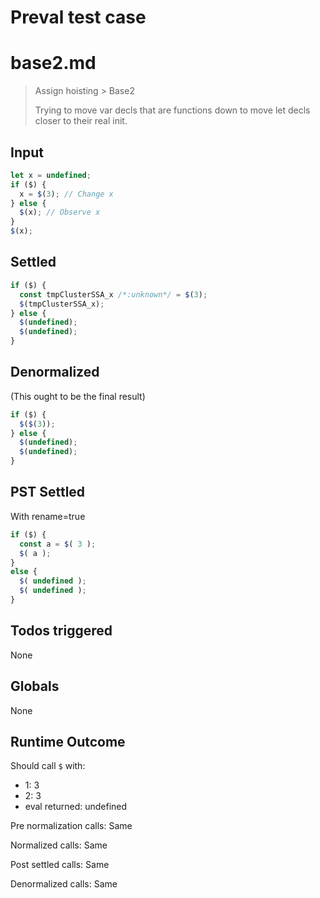 # Preval test case

# base2.md

> Assign hoisting > Base2
>
> Trying to move var decls that are functions down to move let decls closer to their real init.

## Input

`````js filename=intro
let x = undefined;
if ($) {
  x = $(3); // Change x
} else {
  $(x); // Observe x
}
$(x);
`````


## Settled


`````js filename=intro
if ($) {
  const tmpClusterSSA_x /*:unknown*/ = $(3);
  $(tmpClusterSSA_x);
} else {
  $(undefined);
  $(undefined);
}
`````


## Denormalized
(This ought to be the final result)

`````js filename=intro
if ($) {
  $($(3));
} else {
  $(undefined);
  $(undefined);
}
`````


## PST Settled
With rename=true

`````js filename=intro
if ($) {
  const a = $( 3 );
  $( a );
}
else {
  $( undefined );
  $( undefined );
}
`````


## Todos triggered


None


## Globals


None


## Runtime Outcome


Should call `$` with:
 - 1: 3
 - 2: 3
 - eval returned: undefined

Pre normalization calls: Same

Normalized calls: Same

Post settled calls: Same

Denormalized calls: Same
